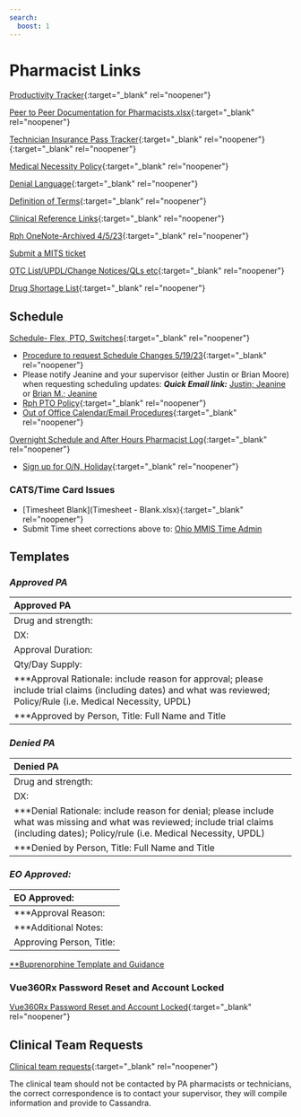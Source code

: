```yaml
---
search:
  boost: 1
---
```


# Pharmacist Links

[Productivity Tracker](https://mygainwell-my.sharepoint.com.mcas.ms/:x:/r/personal/christopher_nguyen_gainwelltechnologies_com/_layouts/15/guestaccess.aspx?e=KxvSYp&share=EckFdrT0BkRAhBGjD_rxzP0BeNvjg33BlhiZ8UUpkkUv4Q){:target="_blank" rel="noopener"}

[Peer to Peer Documentation for Pharmacists.xlsx](https://mygainwell-my.sharepoint.com.mcas.ms/:x:/g/personal/cassandra_roach_gainwelltechnologies_com/EcsRkk-q51FPu86Nmtm0PVsBonWTGUBUpbS7z-38froWtw?e=vyeYZ8&CID=29C56ECA-4022-4F7E-9CE2-EE4BEA7B2FC4){:target="_blank" rel="noopener"}

[Technician Insurance Pass Tracker](https://mygainwell-my.sharepoint.com/:x:/r/personal/justin_collingwood_gainwelltechnologies_com/Documents/Documents/TechPrimaryInsPass.xlsx?d=w90fe98291f8b442b83a0be3fb411f616&csf=1&web=1&e=TOwuAM){:target="_blank" rel="noopener"}{:target="_blank" rel="noopener"}


[Medical Necessity Policy](https://mygainwell-my.sharepoint.com/:b:/r/personal/christopher_nguyen_gainwelltechnologies_com/Documents/Evergreen/Emails/Medical%20Necessity_OH%20SPBM_Policy_V3.0.pdf?csf=1&web=1&e=11vWKM){:target="_blank" rel="noopener"}

[Denial Language](https://mygainwell-my.sharepoint.com.mcas.ms/:w:/r/personal/rachel_carpenter_gainwelltechnologies_com/_layouts/15/Doc.aspx?sourcedoc=%7Bcd777f63-7f18-4713-8d6a-b043bee631f5%7D&action=view&wdAccPdf=0&wdparaid=1BA206B6){:target="_blank" rel="noopener"}

[Definition of Terms](https://mygainwell-my.sharepoint.com/:x:/r/personal/christopher_nguyen_gainwelltechnologies_com/Documents/Evergreen/Emails/Definition%20of%20Terms%209212022.xlsx?d=waae4289a6a67484b93664250c2c284f0&csf=1&web=1&e=8q6A3o){:target="_blank" rel="noopener"}

[Clinical Reference Links](https://mygainwell-my.sharepoint.com/:w:/r/personal/christopher_nguyen_gainwelltechnologies_com/Documents/Evergreen/Emails/Links.docx?d=wd3bd579a9b654a4da6c4ae55412c76ce&csf=1&web=1&e=ywdTAI){:target="_blank" rel="noopener"}

[Rph OneNote-Archived 4/5/23](https://mygainwell-my.sharepoint.com/:o:/g/personal/christopher_nguyen_gainwelltechnologies_com/Euu4s0RdHjNDnupPpsfuIxsB6NBnxIjQFsNpvED0RqeMzw?e=HR4d0o){:target="_blank" rel="noopener"}

<a href="mailto:ohio_mits_servicedesk@gainwelltechnologies.com?cc=cassandra.roach@gainwelltechnologies.com;justin.collingwood@gainwelltechnologies.com;brian.moore@gainwelltechnologies.com;amanda.jennings@gainwelltechnologies.com;david.hartzell@gainwelltechnologies.com;anil.marini@gainwelltechnologies.com;chad.m.rogers@gainwelltechnologies.com;melissa.rutledge@gainwelltechnologies.com;OHSupervisorsandSr.Techs@mygainwell.onmicrosoft.com;OHSPBMPAPharmacist@mygainwell.onmicrosoft.com&body=Application/System Affected:%0D%0A%0D%0AApproximate time the issue started/noticed:%0D%0A%0D%0ANumber of Users Affected:%0D%0A%0D%0AWhat steps were taken when the error occurred:%0D%0A%0D%0AProvide screenshots below: ">Submit a MITS ticket</a>

[OTC List/UPDL/Change Notices/QLs etc](https://spbm.medicaid.ohio.gov/SPContent/DocumentLibrary/UPDL){:target="_blank" rel="noopener"}

[Drug Shortage List](https://www.ashp.org/drug-shortages/current-shortages/drug-shortages-list?page=CurrentShortages&loginreturnUrl=SSOCheckOnly){:target="_blank" rel="noopener"}

## Schedule

[Schedule- Flex, PTO, Switches](https://mygainwell-my.sharepoint.com.mcas.ms/:x:/g/personal/jeanine_heedles_gainwelltechnologies_com/ESETEoJ3IXJEruWcatNK-UMBRqV7it4INq0VlYqE4ObSxQ?ovuser=c663f89c-ef9b-418f-bd3d-41e46c0ce068%2Cjeanine.heedles%40gainwelltechnologies.com&clickparams=eyJBcHBOYW1lIjoiVGVhbXMtRGVza3RvcCIsIkFwcFZlcnNpb24iOiIyNy8yMzA0MDIwMjcwNSIsIkhhc0ZlZGVyYXRlZFVzZXIiOmZhbHNlfQ%3D%3D){:target="_blank" rel="noopener"}

- [Procedure to request Schedule Changes 5/19/23](https://mygainwell-my.sharepoint.com/:u:/r/personal/christopher_nguyen_gainwelltechnologies_com/Documents/Evergreen/Emails/__IMPORTANT%20-%20PLEASE%20READ%20__%20ALL%20PTO%20REQUESTS.msg?csf=1&web=1&e=ib8Rvz){:target="_blank" rel="noopener"}
- Please notify Jeanine and your supervisor (either Justin or Brian Moore) when requesting scheduling updates: ***Quick Email link:*** <a href="mailto:justin.collingwood@gainwelltechnologies.com; jeanine.heedles@gainwelltechnologies.com"> Justin; Jeanine</a> or <a href="mailto:brian.moore@gainwelltechnologies.com; jeanine.heedles@gainwelltechnologies.com"> Brian M.; Jeanine</a>
- [Rph PTO Policy](https://mygainwell.sharepoint.com.mcas.ms/sites/dept-hr/Shared%20Documents/Forms/AllItems.aspx?id=%2Fsites%2Fdept%2Dhr%2FShared%20Documents%2FTime%20Off%2FGainwell%20US%20%2D%20Flexible%20Vacation%20Policy%202023%2Epdf&parent=%2Fsites%2Fdept%2Dhr%2FShared%20Documents%2FTime%20Off){:target="_blank" rel="noopener"}
- [Out of Office Calendar/Email Procedures](https://special-spoon-f542dccd.pages.github.io/Pharmacist%20Reference%20Guide/Policy%20and%20Procedures/ooo/?h=ooo){:target="_blank" rel="noopener"}


[Overnight Schedule and After Hours Pharmacist Log](https://mygainwell-my.sharepoint.com.mcas.ms/:x:/r/personal/justin_collingwood_gainwelltechnologies_com/_layouts/15/Doc.aspx?sourcedoc=%7B73FCF431-8AD6-4200-AABD-7CEC536F211D%7D&file=Copy%20of%20After%20Hours%20Pharmacist%20Log_FINALcopy.xlsx&action=default&mobileredirect=true&cid=9f42f43b-4f3d-4a4e-8181-526c01a0bb91){:target="_blank" rel="noopener"}

- [Sign up for O/N, Holiday](https://mygainwell-my.sharepoint.com.mcas.ms/:x:/g/personal/christopher_nguyen_gainwelltechnologies_com/EVsbwDWlIg5KsDj-gR8UjkgBV4QYb9AUI5B8Jlbpk7SjeA?e=4%3AXMs5Gp&at=9&CID=5CCE8570-00ED-4C3F-A4B0-109F1B77EA06&wdLOR=c56C50853-6098-4DA1-AE17-FC1333C71951){:target="_blank" rel="noopener"}

### CATS/Time Card Issues

- [Timesheet Blank](Timesheet - Blank.xlsx){:target="_blank" rel="noopener"}
- Submit Time sheet corrections above to: <a href="mailto:Ohio_MMIS_Time_Admin@gainwelltechnologies.com">Ohio MMIS Time Admin </a>

  


## Templates
### ***Approved PA***                    
| Approved PA                   |
|:-------------------------------|
| Drug and strength:| 
| DX:|
| Approval Duration:|
| Qty/Day Supply:|
| ***Approval Rationale: include reason for approval; please include trial claims (including dates) and what was reviewed; Policy/Rule (i.e. Medical Necessity, UPDL)|
| ***Approved by Person, Title: Full Name and Title|

### ***Denied PA***                  
| Denied PA                   |
|:-------------------------------|
| Drug and strength:| 
| DX:|
| ***Denial Rationale: include reason for denial; please include what was missing and what was reviewed; include trial claims (including dates); Policy/rule (i.e. Medical Necessity, UPDL)|
| ***Denied by Person, Title: Full Name and Title|

### ***EO Approved:***
| EO Approved:    |
|:-------------------------------|
| ***Approval Reason: |
| ***Additional Notes: |
| Approving Person, Title: |

[**Buprenorphine Template and Guidance](https://special-spoon-f542dccd.pages.github.io/Pharmacist%20Reference%20Guide/Medication%20Guidance/Buprenorphine%20Criteria/?h=buprenorphine)

### Vue360Rx Password Reset and Account Locked

[Vue360Rx Password Reset and Account Locked](https://gpr.slhcare.com:8889/){:target="_blank" rel="noopener"}

## Clinical Team Requests

[Clinical team requests](https://mygainwell-my.sharepoint.com/:x:/g/personal/christopher_nguyen_gainwelltechnologies_com/EY-suq2MSy1CvR6ZHtkY93wB_I4bi_uhNzcxSYY2N1sMAg?e=PRCaP8){:target="_blank" rel="noopener"}

The clinical team should not be contacted by PA pharmacists or technicians, the correct correspondence is to contact your supervisor, they will compile information and provide to Cassandra. 

